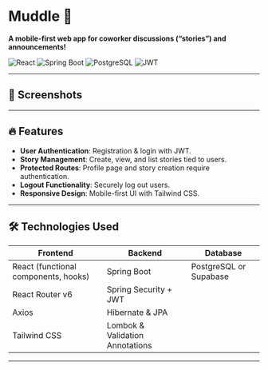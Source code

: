 # Muddle 🚀

**A mobile-first web app for coworker discussions (“stories”) and announcements!**  

![React](https://img.shields.io/badge/React-17-blue) ![Spring Boot](https://img.shields.io/badge/Spring%20Boot-3.2-green) ![PostgreSQL](https://img.shields.io/badge/PostgreSQL-14-blue) ![JWT](https://img.shields.io/badge/JWT-auth-orange)

---

## 📸 Screenshots

---

## 🔥 Features
- **User Authentication**: Registration & login with JWT.  
- **Story Management**: Create, view, and list stories tied to users.  
- **Protected Routes**: Profile page and story creation require authentication.  
- **Logout Functionality**: Securely log out users.  
- **Responsive Design**: Mobile-first UI with Tailwind CSS.  

---

## 🛠 Technologies Used

| Frontend | Backend | Database |
|----------|---------|---------|
| React (functional components, hooks) | Spring Boot | PostgreSQL or Supabase |
| React Router v6 | Spring Security + JWT |  |
| Axios | Hibernate & JPA |  |
| Tailwind CSS | Lombok & Validation Annotations |  |

---
